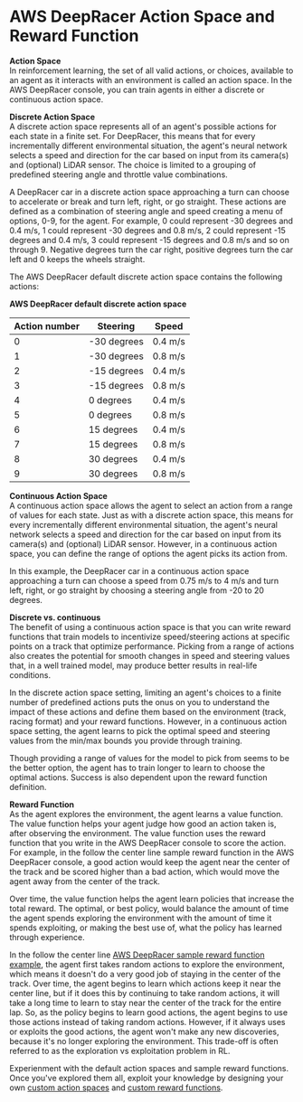 # AWS DeepRacer Action Space and Reward Function<a name="deepracer-how-it-works-action-space"></a>

**Action Space**  
In reinforcement learning, the set of all valid actions, or choices, available to an agent as it interacts with an environment is called an action space\. In the AWS DeepRacer console, you can train agents in either a discrete or continuous action space\.

**Discrete Action Space**  
A discrete action space represents all of an agent's possible actions for each state in a finite set\. For DeepRacer, this means that for every incrementally different environmental situation, the agent's neural network selects a speed and direction for the car based on input from its camera\(s\) and \(optional\) LiDAR sensor\. The choice is limited to a grouping of predefined steering angle and throttle value combinations\.

A DeepRacer car in a discrete action space approaching a turn can choose to accelerate or break and turn left, right, or go straight\. These actions are defined as a combination of steering angle and speed creating a menu of options, 0\-9, for the agent\. For example, 0 could represent \-30 degrees and 0\.4 m/s, 1 could represent \-30 degrees and 0\.8 m/s, 2 could represent \-15 degrees and 0\.4 m/s, 3 could represent \-15 degrees and 0\.8 m/s and so on through 9\. Negative degrees turn the car right, positive degrees turn the car left and 0 keeps the wheels straight\.

The AWS DeepRacer default discrete action space contains the following actions:


**AWS DeepRacer default discrete action space**  

| Action number | Steering | Speed | 
| --- | --- | --- | 
| 0 | \-30 degrees | 0\.4 m/s | 
| 1 | \-30 degrees | 0\.8 m/s | 
| 2 | \-15 degrees | 0\.4 m/s | 
| 3 | \-15 degrees | 0\.8 m/s | 
| 4 | 0 degrees | 0\.4 m/s | 
| 5 | 0 degrees | 0\.8 m/s | 
| 6 | 15 degrees | 0\.4 m/s | 
| 7 | 15 degrees | 0\.8 m/s | 
| 8 | 30 degrees | 0\.4 m/s | 
| 9 | 30 degrees | 0\.8 m/s | 

**Continuous Action Space**  
A continuous action space allows the agent to select an action from a range of values for each state\. Just as with a discrete action space, this means for every incrementally different environmental situation, the agent's neural network selects a speed and direction for the car based on input from its camera\(s\) and \(optional\) LiDAR sensor\. However, in a continuous action space, you can define the range of options the agent picks its action from\.

In this example, the DeepRacer car in a continuous action space approaching a turn can choose a speed from 0\.75 m/s to 4 m/s and turn left, right, or go straight by choosing a steering angle from \-20 to 20 degrees\.

**Discrete vs\. continuous**  
The benefit of using a continuous action space is that you can write reward functions that train models to incentivize speed/steering actions at specific points on a track that optimize performance\. Picking from a range of actions also creates the potential for smooth changes in speed and steering values that, in a well trained model, may produce better results in real\-life conditions\.

In the discrete action space setting, limiting an agent's choices to a finite number of predefined actions puts the onus on you to understand the impact of these actions and define them based on the environment \(track, racing format\) and your reward functions\. However, in a continuous action space setting, the agent learns to pick the optimal speed and steering values from the min/max bounds you provide through training\.

Though providing a range of values for the model to pick from seems to be the better option, the agent has to train longer to learn to choose the optimal actions\. Success is also dependent upon the reward function definition\.

**Reward Function**  
As the agent explores the environment, the agent learns a value function\. The value function helps your agent judge how good an action taken is, after observing the environment\. The value function uses the reward function that you write in the AWS DeepRacer console to score the action\. For example, in the follow the center line sample reward function in the AWS DeepRacer console, a good action would keep the agent near the center of the track and be scored higher than a bad action, which would move the agent away from the center of the track\.

Over time, the value function helps the agent learn policies that increase the total reward\. The optimal, or best policy, would balance the amount of time the agent spends exploring the environment with the amount of time it spends exploiting, or making the best use of, what the policy has learned through experience\.

In the follow the center line [AWS DeepRacer sample reward function example](deepracer-reward-function-examples.md#deepracer-reward-function-example-0), the agent first takes random actions to explore the environment, which means it doesn't do a very good job of staying in the center of the track\. Over time, the agent begins to learn which actions keep it near the center line, but if it does this by continuing to take random actions, it will take a long time to learn to stay near the center of the track for the entire lap\. So, as the policy begins to learn good actions, the agent begins to use those actions instead of taking random actions\. However, if it always uses or exploits the good actions, the agent won't make any new discoveries, because it's no longer exploring the environment\. This trade\-off is often referred to as the exploration vs exploitation problem in RL\.

Experienment with the default action spaces and sample reward functions\. Once you've explored them all, exploit your knowledge by designing your own [custom action spaces](deepracer-console-train-evaluate-models.md#deepracer-define-action-space-for-training) and [custom reward functions](deepracer-console-train-evaluate-models.md#deepracer-train-models-define-reward-function)\.
